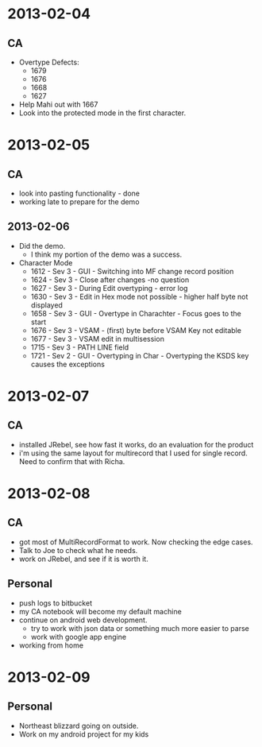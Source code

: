 2013-02-04
==========

CA
--
* Overtype Defects:
	- 1679
	- 1676
	- 1668
	- 1627
* Help Mahi out with 1667
* Look into the protected mode in the first character.

2013-02-05
==========

CA
--
* look into pasting functionality - done
* working late to prepare for the demo

2013-02-06
----------
* Did the demo.
	- I think my portion of the demo was a success.
* Character Mode 
	- 1612 - Sev 3 - GUI - Switching into MF change record position
	- 1624 - Sev 3 - Close after changes -no question
	- 1627 - Sev 3 - During Edit overtyping - error log
	- 1630 - Sev 3 - Edit in Hex mode not possible - higher half byte not displayed
	- 1658 - Sev 3 - GUI - Overtype in Charachter - Focus goes to the start
	- 1676 - Sev 3 - VSAM - (first) byte before VSAM Key not editable
	- 1677 - Sev 3 - VSAM edit in multisession
	- 1715 - Sev 3 - PATH LINE field
	- 1721 - Sev 2 - GUI - Overtyping in Char - Overtyping the KSDS key causes the exceptions
	
2013-02-07
==========

CA
--
* installed JRebel, see how fast it works, do an evaluation for the product
* i'm using the same layout for multirecord that I used for single record.  Need to confirm that with Richa.

2013-02-08
==========

CA
--
* got most of MultiRecordFormat to work.  Now checking the edge cases.
* Talk to Joe to check what he needs.
* work on JRebel, and see if it is worth it.

Personal
--------
* push logs to bitbucket
* my CA notebook will become my default machine
* continue on android web development.
	- try to work with json data or something much more easier to parse
	- work with google app engine
* working from home	

2013-02-09
==========

Personal
--------
* Northeast blizzard going on outside.
* Work on my android project for my kids
